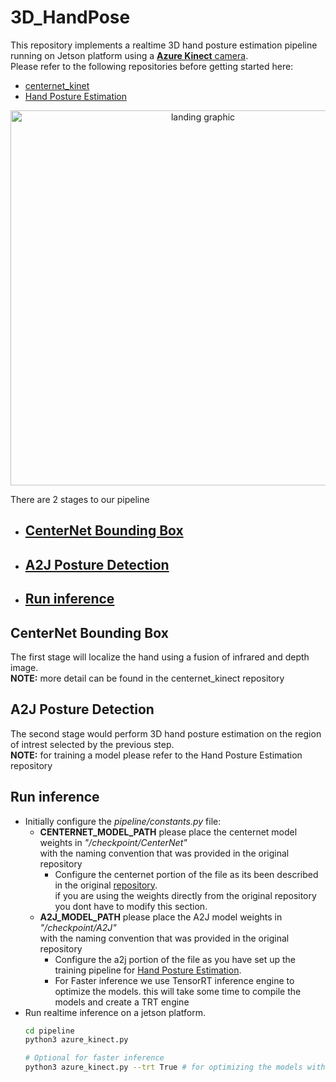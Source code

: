 # 3D_HandPose

This repository implements a realtime 3D hand posture estimation pipeline running on Jetson platform using a [**Azure Kinect** camera](https://azure.microsoft.com/en-us/services/kinect-dk/).<br/>
Please refer to the following repositories before getting started here:
- [centernet_kinet](https://github.com/NVIDIA-AI-IOT/centernet_kinect)
- [Hand Posture Estimation](https://github.com/NVIDIA-AI-IOT/a2j_handpose_3d)

<p align="center">
<img src="readme_files/realtime_inference.gif" alt="landing graphic" height="600px"/>
</p>


There are 2 stages to our pipeline

* ## [CenterNet Bounding Box](#centernet_bounding_box)
* ## [A2J Posture Detection](#a2j_posture_detection)
* ## [Run inference](#run_infrence)

<a name="centernet_bounding_box"></a>
## CenterNet Bounding Box

The first stage will localize the hand using a fusion of infrared and depth image.<br/>
**NOTE:** more detail can be found in the centernet_kinect repository

<a name="a2j_posture_detection"></a>
## A2J Posture Detection

The second stage would perform 3D hand posture estimation on the region of intrest selected by the previous step.<br/>
**NOTE:** for training a model please refer to the Hand Posture Estimation repository

<a name="run_infrence"></a>
## Run inference

- Initially configure the *pipeline/constants.py* file:
  - **CENTERNET_MODEL_PATH** please place the centernet model weights in *"/checkpoint/CenterNet"*<br/>
  with the naming convention that was provided in the original repository
    - Configure the centernet portion of the file as its been described in the original [repository](https://github.com/NVIDIA-AI-IOT/centernet_kinect#get_pre_trained_weights).<br/>
    if you are using the weights directly from the original repository you dont have to modify this section.
  - **A2J_MODEL_PATH** please place the A2J model weights in *"/checkpoint/A2J"*<br/>
  with the naming convention that was provided in the original repository
    - Configure the a2j portion of the file as you have set up the training pipeline for [Hand Posture Estimation](https://github.com/NVIDIA-AI-IOT/a2j_handpose_3d).<br/>
    - For Faster inference we use TensorRT inference engine to optimize the models. this will take some time to compile the models and create a TRT engine<br/>
- Run realtime inference on a jetson platform.
    ```bash
    cd pipeline
    python3 azure_kinect.py
    
    # Optional for faster inference
    python3 azure_kinect.py --trt True # for optimizing the models with TensorRT fp16  
    ```
